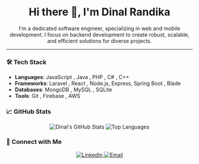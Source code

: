 <h1 align="center">Hi there 👋, I'm Dinal Randika</h1>

<p align="center">
  I'm a dedicated software engineer, specializing in web and mobile development. I focus on backend development to create robust, scalable, and efficient solutions for diverse projects.
</p>

---

### 🛠️ Tech Stack

- **Languages**: JavaScript , Java , PHP , C# , C++
- **Frameworks**: Laravel , React , Node.js, Express, Spring Boot , Blade
- **Databases**: MongoDB , MySQL , SQLite
- **Tools**: Git , Firebase , AWS

### 📈 GitHub Stats

<p align="center">
  <img src="https://github-readme-stats.vercel.app/api?username=dinalrandika&show_icons=true&hide_border=true&theme=vue-dark" alt="Dinal's GitHub Stats" />
  <img src="https://github-readme-stats.vercel.app/api/top-langs/?username=dinalrandika&layout=compact&hide_border=true&theme=vue-dark" alt="Top Languages" />
</p>


### 🤝 Connect with Me

<p align="center">
  <a href="https://www.linkedin.com/in/dinal-randika-88038b219" target="_blank">
    <img src="https://img.shields.io/badge/LinkedIn-0077B5?style=for-the-badge&logo=linkedin&logoColor=white" alt="LinkedIn" />
  </a>
  <a href="mailto:dinalrandika@icloud.com" target="_blank">
    <img src="https://img.shields.io/badge/Email-dinalrandika@icloud.com-red?style=for-the-badge&logo=gmail&logoColor=white" alt="Email" />
  </a>
</p>
